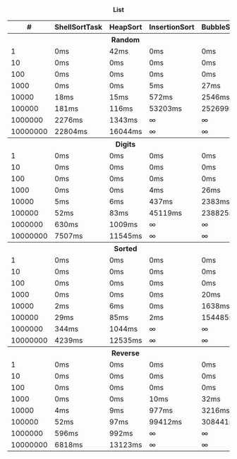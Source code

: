 
<div align="center">
    <b>List</b>
<table>
    <thead>
        <tr>
            <th>#</th>
            <th>ShellSortTask</th>
            <th>HeapSort</th>
            <th>InsertionSort</th>
            <th>BubbleSort</th>
        </tr>
    </thead>
    <tbody>
        <tr>
            <th colspan=5 align="center" valign="center">Random</th>
        </tr>
        <tr>
            <td>1</td>
            <td>0ms</td>
            <td>42ms</td>
            <td>0ms</td>
            <td>0ms</td>
        </tr>
        <tr>
            <td>10</td>
            <td>0ms</td>
            <td>0ms</td>
            <td>0ms</td>
            <td>0ms</td>
        </tr>
        <tr>
            <td>100</td>
            <td>0ms</td>
            <td>0ms</td>
            <td>0ms</td>
            <td>0ms</td>
        </tr>
        <tr>
            <td>1000</td>
            <td>0ms</td>
            <td>0ms</td>
            <td>5ms</td>
            <td>27ms</td>
        </tr>
        <tr>
            <td>10000</td>
            <td>18ms</td>
            <td>15ms</td>
            <td>572ms</td>
            <td>2546ms</td>
        </tr>
        <tr>
            <td>100000</td>
            <td>181ms</td>
            <td>116ms</td>
            <td>53203ms</td>
            <td>252699ms</td>
        </tr>
        <tr>
            <td>1000000</td>
            <td>2276ms</td>
            <td>1343ms</td>
            <td>∞</td>
            <td>∞</td>
        </tr>
        <tr>
            <td>10000000</td>
            <td>22804ms</td>
            <td>16044ms</td>
            <td>∞</td>
            <td>∞</td>
        </tr>       
        <tr>
            <th colspan=5 align="center" valign="center">Digits</th>
        </tr>
        <tr>
            <td>1</td>
            <td>0ms</td>
            <td>0ms</td>
            <td>0ms</td>
            <td>0ms</td>
        </tr>
        <tr>
            <td>10</td>
            <td>0ms</td>
            <td>0ms</td>
            <td>0ms</td>
            <td>0ms</td>
        </tr>
        <tr>
            <td>100</td>
            <td>0ms</td>
            <td>0ms</td>
            <td>0ms</td>
            <td>0ms</td>
        </tr>
        <tr>
            <td>1000</td>
            <td>0ms</td>
            <td>0ms</td>
            <td>4ms</td>
            <td>26ms</td>
        </tr>
        <tr>
            <td>10000</td>
            <td>5ms</td>
            <td>6ms</td>
            <td>437ms</td>
            <td>2383ms</td>
        </tr>
        <tr>
            <td>100000</td>
            <td>52ms</td>
            <td>83ms</td>
            <td>45119ms</td>
            <td>238825ms</td>
        </tr>
        <tr>
            <td>1000000</td>
            <td>630ms</td>
            <td>1009ms</td>
            <td>∞</td>
            <td>∞</td>
        </tr>
        <tr>
            <td>10000000</td>
            <td>7507ms</td>
            <td>11545ms</td>
            <td>∞</td>
            <td>∞</td>
        </tr>        
        <tr>
            <th colspan=5 align="center" valign="center">Sorted</th>
        </tr>
        <tr>
            <td>1</td>
            <td>0ms</td>
            <td>0ms</td>
            <td>0ms</td>
            <td>0ms</td>
        </tr>
        <tr>
            <td>10</td>
            <td>0ms</td>
            <td>0ms</td>
            <td>0ms</td>
            <td>0ms</td>
        </tr>
        <tr>
            <td>100</td>
            <td>0ms</td>
            <td>0ms</td>
            <td>0ms</td>
            <td>0ms</td>
        </tr>
        <tr>
            <td>1000</td>
            <td>0ms</td>
            <td>0ms</td>
            <td>0ms</td>
            <td>20ms</td>
        </tr>
        <tr>
            <td>10000</td>
            <td>2ms</td>
            <td>6ms</td>
            <td>0ms</td>
            <td>1638ms</td>
        </tr>
        <tr>
            <td>100000</td>
            <td>29ms</td>
            <td>85ms</td>
            <td>2ms</td>
            <td>154485ms</td>
        </tr>
        <tr>
            <td>1000000</td>
            <td>344ms</td>
            <td>1044ms</td>
            <td>∞</td>
            <td>∞</td>
        </tr>
        <tr>
            <td>10000000</td>
            <td>4239ms</td>
            <td>12535ms</td>
            <td>∞</td>
            <td>∞</td>
        </tr>        
        <tr>
            <th colspan=5 align="center" valign="center">Reverse</th>
        </tr>
        <tr>
            <td>1</td>
            <td>0ms</td>
            <td>0ms</td>
            <td>0ms</td>
            <td>0ms</td>
        </tr>
        <tr>
            <td>10</td>
            <td>0ms</td>
            <td>0ms</td>
            <td>0ms</td>
            <td>0ms</td>
        </tr>
        <tr>
            <td>100</td>
            <td>0ms</td>
            <td>0ms</td>
            <td>0ms</td>
            <td>0ms</td>
        </tr>
        <tr>
            <td>1000</td>
            <td>0ms</td>
            <td>0ms</td>
            <td>10ms</td>
            <td>32ms</td>
        </tr>
        <tr>
            <td>10000</td>
            <td>4ms</td>
            <td>9ms</td>
            <td>977ms</td>
            <td>3216ms</td>
        </tr>
        <tr>
            <td>100000</td>
            <td>52ms</td>
            <td>97ms</td>
            <td>99412ms</td>
            <td>308441ms</td>
        </tr>
        <tr>
            <td>1000000</td>
            <td>596ms</td>
            <td>992ms</td>
            <td>∞</td>
            <td>∞</td>
        </tr>
        <tr>
            <td>10000000</td>
            <td>6818ms</td>
            <td>13123ms</td>
            <td>∞</td>
            <td>∞</td>
        </tr>
    </tbody>
</table>
</div>
